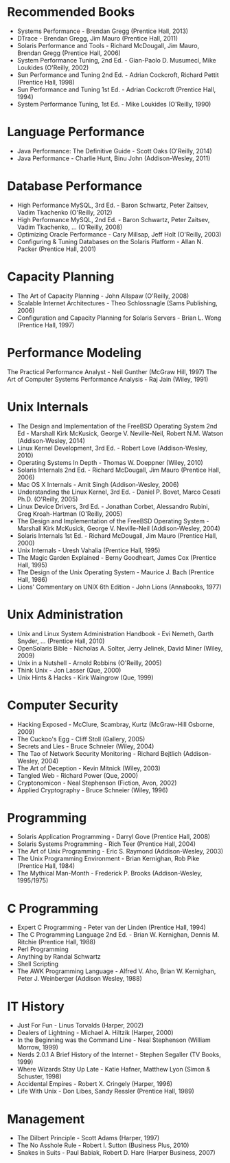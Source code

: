 # Recommended Books

- Systems Performance - Brendan Gregg (Prentice Hall, 2013)
- DTrace - Brendan Gregg, Jim Mauro (Prentice Hall, 2011)
- Solaris Performance and Tools - Richard McDougall, Jim Mauro, Brendan Gregg (Prentice Hall, 2006)
- System Performance Tuning, 2nd Ed. - Gian-Paolo D. Musumeci, Mike Loukides (O'Reilly, 2002)
- Sun Performance and Tuning 2nd Ed. - Adrian Cockcroft, Richard Pettit (Prentice Hall, 1998)
- Sun Performance and Tuning 1st Ed. - Adrian Cockcroft (Prentice Hall, 1994)
- System Performance Tuning, 1st Ed. - Mike Loukides (O'Reilly, 1990)

# Language Performance
- Java Performance: The Definitive Guide - Scott Oaks (O'Reilly, 2014)
- Java Performance - Charlie Hunt, Binu John (Addison-Wesley, 2011)

# Database Performance
- High Performance MySQL, 3rd Ed. - Baron Schwartz, Peter Zaitsev, Vadim Tkachenko (O'Reilly, 2012)
- High Performance MySQL, 2nd Ed. - Baron Schwartz, Peter Zaitsev, Vadim Tkachenko, ... (O'Reilly, 2008)
- Optimizing Oracle Performance - Cary Millsap, Jeff Holt (O'Reilly, 2003)
- Configuring & Tuning Databases on the Solaris Platform - Allan N. Packer (Prentice Hall, 2001)

# Capacity Planning
- The Art of Capacity Planning - John Allspaw (O'Reilly, 2008)
- Scalable Internet Architectures - Theo Schlossnagle (Sams Publishing, 2006)
- Configuration and Capacity Planning for Solaris Servers - Brian L. Wong (Prentice Hall, 1997)

# Performance Modeling
The Practical Performance Analyst - Neil Gunther (McGraw Hill, 1997)
The Art of Computer Systems Performance Analysis - Raj Jain (Wiley, 1991)

# Unix Internals
- The Design and Implementation of the FreeBSD Operating System 2nd Ed - Marshall Kirk McKusick, George V. Neville-Neil, Robert N.M. Watson (Addison-Wesley, 2014)
- Linux Kernel Development, 3rd Ed. - Robert Love (Addison-Wesley, 2010)
- Operating Systems In Depth - Thomas W. Doeppner (Wiley, 2010)
- Solaris Internals 2nd Ed. - Richard McDougall, Jim Mauro (Prentice Hall, 2006)
- Mac OS X Internals - Amit Singh (Addison-Wesley, 2006)
- Understanding the Linux Kernel, 3rd Ed. - Daniel P. Bovet, Marco Cesati Ph.D. (O'Reilly, 2005)
- Linux Device Drivers, 3rd Ed. - Jonathan Corbet, Alessandro Rubini, Greg Kroah-Hartman (O'Reilly, 2005)
- The Design and Implementation of the FreeBSD Operating System - Marshall Kirk McKusick, George V. Neville-Neil (Addison-Wesley, 2004)
- Solaris Internals 1st Ed. - Richard McDougall, Jim Mauro (Prentice Hall, 2000)
- Unix Internals - Uresh Vahalia (Prentice Hall, 1995)
- The Magic Garden Explained - Berny Goodheart, James Cox (Prentice Hall, 1995)
- The Design of the Unix Operating System - Maurice J. Bach (Prentice Hall, 1986)
- Lions' Commentary on UNIX 6th Edition - John Lions (Annabooks, 1977)

# Unix Administration
- Unix and Linux System Administration Handbook - Evi Nemeth, Garth Snyder, ... (Prentice Hall, 2010)
- OpenSolaris Bible - Nicholas A. Solter, Jerry Jelinek, David Miner (Wiley, 2009)
- Unix in a Nutshell - Arnold Robbins (O'Reilly, 2005)
- Think Unix - Jon Lasser (Que, 2000)
- Unix Hints & Hacks - Kirk Waingrow (Que, 1999)

# Computer Security
- Hacking Exposed - McClure, Scambray, Kurtz (McGraw-Hill Osborne, 2009)
- The Cuckoo's Egg - Cliff Stoll (Gallery, 2005)
- Secrets and Lies - Bruce Schneier (Wiley, 2004)
- The Tao of Network Security Monitoring - Richard Bejtlich (Addison-Wesley, 2004)
- The Art of Deception - Kevin Mitnick (Wiley, 2003)
- Tangled Web - Richard Power (Que, 2000)
- Cryptonomicon - Neal Stephenson (Fiction, Avon, 2002)
- Applied Cryptography - Bruce Schneier (Wiley, 1996)

# Programming
- Solaris Application Programming - Darryl Gove (Prentice Hall, 2008)
- Solaris Systems Programming - Rich Teer (Prentice Hall, 2004)
- The Art of Unix Programming - Eric S. Raymond (Addison-Wesley, 2003)
- The Unix Programming Environment - Brian Kernighan, Rob Pike (Prentice Hall, 1984)
- The Mythical Man-Month - Frederick P. Brooks (Addison-Wesley, 1995/1975)

# C Programming
- Expert C Programming - Peter van der Linden (Prentice Hall, 1994)
- The C Programming Language 2nd Ed. - Brian W. Kernighan, Dennis M. Ritchie (Prentice Hall, 1988)
- Perl Programming
- Anything by Randal Schwartz
- Shell Scripting
- The AWK Programming Language - Alfred V. Aho, Brian W. Kernighan, Peter J. Weinberger (Addison Wesley, 1988)

# IT History
- Just For Fun - Linus Torvalds (Harper, 2002)
- Dealers of Lightning - Michael A. Hiltzik (Harper, 2000)
- In the Beginning was the Command Line - Neal Stephenson (William Morrow, 1999)
- Nerds 2.0.1 A Brief History of the Internet - Stephen Segaller (TV Books, 1999)
- Where Wizards Stay Up Late - Katie Hafner, Matthew Lyon (Simon & Schuster, 1998)
- Accidental Empires - Robert X. Cringely (Harper, 1996)
- Life With Unix - Don Libes, Sandy Ressler (Prentice Hall, 1989)

# Management
- The Dilbert Principle - Scott Adams (Harper, 1997)
- The No Asshole Rule - Robert I. Sutton (Business Plus, 2010)
- Snakes in Suits - Paul Babiak, Robert D. Hare (Harper Business, 2007)


